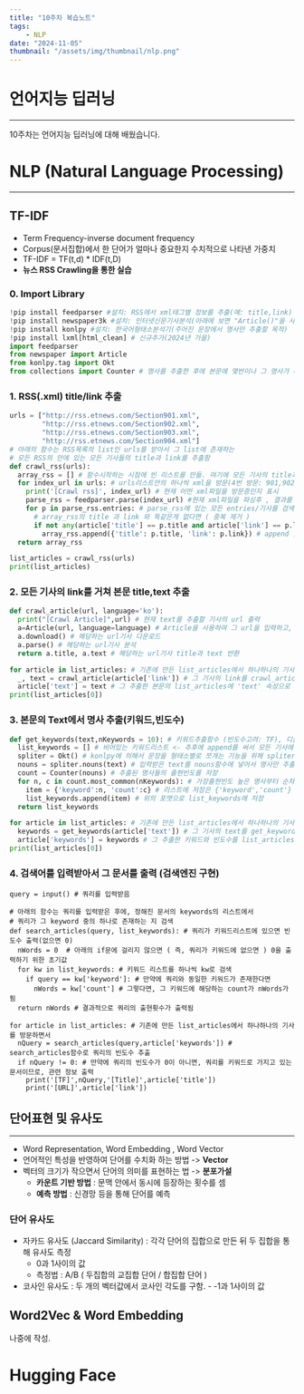 ```yaml
---
title: "10주차 복습노트"
tags:
    - NLP
date: "2024-11-05"
thumbnail: "/assets/img/thumbnail/nlp.png"
---
```


# 언어지능 딥러닝
---
10주차는 언어지능 딥러닝에 대해 배웠습니다.

# NLP (Natural Language Processing)
---
## TF-IDF
- Term Frequency-inverse document frequency
- Corpus(문서집합)에서 한 단어가 얼마나 중요한지 수치적으로 나타낸 가중치
- TF-IDF = TF(t,d) * IDF(t,D)
- **뉴스 RSS Crawling을 통한 실습**

### 0. Import Library
```python
!pip install feedparser #설치: RSS에서 xml태그별 정보를 추출(예: title,link)
!pip install newspaper3k #설치: 인터넷신문기사분석(아래에 보면 "Article()"을 사용하기 위한 목적)
!pip install konlpy #설치: 한국어형태소분석기(주어진 문장에서 명사만 추출할 목적)
!pip install lxml[html_clean] # 신규추가(2024년 가을)
import feedparser
from newspaper import Article
from konlpy.tag import Okt
from collections import Counter # 명사를 추출한 후에 본문에 몇번이나 그 명사가 나오는지 확인(TF구현용)
```

### 1. RSS(.xml) title/link 추출
```python
urls = ["http://rss.etnews.com/Section901.xml",
        "http://rss.etnews.com/Section902.xml",
        "http://rss.etnews.com/Section903.xml",
        "http://rss.etnews.com/Section904.xml"]
# 아래의 함수는 RSS목록의 list인 urls를 받아서 그 list에 존재하는
# 모든 RSS의 안에 있는 모든 기사들의 title과 link를 추출함
def crawl_rss(urls):
  array_rss = [] # 함수시작하는 시점에 빈 리스트를 만듦. 여기에 모든 기사의 title과 link를 넣을 것
  for index_url in urls: # urls리스트안의 하나씩 xml을 방문(4번 방문: 901,902,903,904)
    print('[Crawl rss]', index_url) # 현재 어떤 xml파일을 방문증인지 표시
    parse_rss = feedparser.parse(index_url) #현재 xml파일을 파싱후 , 결과를 parse_rss에 저장
    for p in parse_rss.entries: # parse_rss에 있는 모든 entries/기사를 검색하면서
      # array_rss의 title 과 link 와 똑같은게 없다면 ( 중복 제거 )
      if not any(article['title'] == p.title and article['link'] == p.link for article in array_rss):
        array_rss.append({'title': p.title, 'link': p.link}) # append 함수로 array_res에 title과 link 붙여넣음
  return array_rss

list_articles = crawl_rss(urls)
print(list_articles)
```

### 2. 모든 기사의 link를 거쳐 본문 title,text 추출
```python
def crawl_article(url, language='ko'):
  print("[Crawl Article]",url) # 현재 text를 추출할 기사의 url 출력
  a=Article(url, language=language) # Article을 사용하여 그 url을 입력하고, 언어옵션 지정
  a.download() # 해당하는 url기사 다운로드
  a.parse() # 해당하는 url기사 분석
  return a.title, a.text # 해당하는 url기사 title과 text 반환

for article in list_articles: # 기존에 만든 list_articles에서 하나하나의 기사를 방문하면서
  _, text = crawl_article(article['link']) # 그 기사의 link를 crawl_article함수에 넣어 본문 추출
  article['text'] = text # 그 추출한 본문의 list_articles에 'text' 속성으로 새로 만들어 저장
print(list_articles[0])
```

### 3. 본문의 Text에서 명사 추출(키워드,빈도수)
```python
def get_keywords(text,nKeywords = 10): # 키워드추출함수 (빈도수고려: TF), 디폴트로 10개
  list_keywords = [] # 비어있는 키워드리스트 <- 추후에 append를 써서 모든 기사에 대한 내용 추가
  spliter = Okt() # konlpy에 의해서 문장을 형태소별로 쪼개는 기능을 위해 spliter 생성
  nouns = spliter.nouns(text) # 입력받은 text를 nouns함수에 넣어서 명사만 추출한 nouns리스트에 넣음
  count = Counter(nouns) # 추출된 명사들의 출현빈도를 저장
  for n, c in count.most_common(nKeywords): # 가장출현빈도 높은 명사부터 순차적으로 10번 연산
    item = {'keyword':n, 'count':c} # 리스트에 저장은 {'keyword','count'} 의 형식으로 함
    list_keywords.append(item) # 위의 포맷으로 list_keywords에 저장
  return list_keywords

for article in list_articles: # 기존에 만든 list_articles에서 하나하나의 기사를 방문하면서
  keywords = get_keywords(article['text']) # 그 기사의 text를 get_keywords함수에 넣어 키워드/빈도 추출
  article['keywords'] = keywords # 그 추출한 키워드와 빈도수를 list_articles에 저장
print(list_articles[0])
```

### 4. 검색어를 입력받아서 그 문서를 출력 (검색엔진 구현)
```
query = input() # 쿼리를 입력받음

# 아래의 함수는 쿼리를 입력받은 후에, 정해진 문서의 keywords의 리스트에서
# 쿼리가 그 keyword 중의 하나로 존재하는 지 검색
def search_articles(query, list_keywords): # 쿼리가 키워드리스트에 있으면 빈도수 출력(없으면 0)
  nWords = 0  # 아래의 if문에 걸리지 않으면 ( 즉, 쿼리가 키워드에 없으면 ) 0을 출력하기 위한 초기값
  for kw in list_keywords: # 키워드 리스트를 하나씩 kw로 검색
    if query == kw['keyword']: # 만약에 쿼리와 동일한 키워드가 존재한다면
      nWords = kw['count'] # 그렇다면, 그 키워드에 해당하는 count가 nWords가 됨
  return nWords # 결과적으로 쿼리의 출현횟수가 출력됨

for article in list_articles: # 기존에 만든 list_articles에서 하나하나의 기사를 방문하면서
  nQuery = search_articles(query,article['keywords']) # search_articles함수로 쿼리의 빈도수 추출
  if nQuery != 0: # 만약에 쿼리의 빈도수가 0이 아니면, 쿼리를 키워드로 가지고 있는 문서이므로, 관련 정보 출력
    print('[TF]',nQuery,'[Title]',article['title'])
    print('[URL]',article['link'])
```

## 단어표현 및 유사도
---
- Word Representation, Word Embedding , Word Vector
- 언어적인 특성을 반영하여 단어를 수치화 하는 방법 -> **Vector**
- 벡터의 크기가 작으면서 단어의 의미를 표현하는 법 -> **분포가설**
    - **카운트 기반 방법** : 문맥 안에서 동시에 등장하는 횟수를 셈
    - **예측 방법** : 신경망 등을 통해 단어를 예측

 ### 단어 유사도
 - 자카드 유사도 (Jaccard Similarity) : 각각 단어의 집합으로 만든 뒤 두 집합을 통해 유사도 측정
    - 0과 1사이의 값
    - 측정법 : A/B ( 두집합의 교집합 단어 / 합집합 단어 )
- 코사인 유사도 : 두 개의 벡터값에서 코사인 각도를 구함.
      - -1과 1사이의 값


## Word2Vec & Word Embedding
나중에 작성.




# Hugging Face
